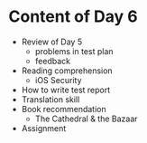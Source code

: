 # Content of Day 6

*	Review of Day 5
	-	problems in test plan
	-	feedback
*	Reading comprehension
	-	iOS Security
*	How to write test report
*	Translation skill
*	Book recommendation
	-	The Cathedral & the Bazaar
*	Assignment
